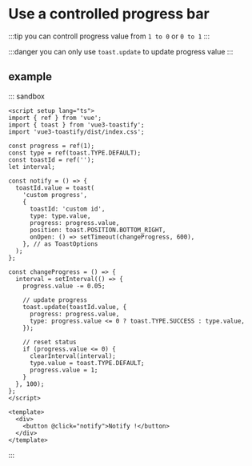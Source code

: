 # Use a controlled progress bar

:::tip
you can controll progress value from `1 to 0` or `0 to 1`
:::

:::danger
you can only use `toast.update` to update progress value
:::

## example

::: sandbox
```vue /src/App.vue
<script setup lang="ts">
import { ref } from 'vue';
import { toast } from 'vue3-toastify';
import 'vue3-toastify/dist/index.css';

const progress = ref(1);
const type = ref(toast.TYPE.DEFAULT);
const toastId = ref('');
let interval;

const notify = () => {
  toastId.value = toast(
    'custom progress',
    {
      toastId: 'custom id',
      type: type.value,
      progress: progress.value,
      position: toast.POSITION.BOTTOM_RIGHT,
      onOpen: () => setTimeout(changeProgress, 600),
    }, // as ToastOptions
  );
};

const changeProgress = () => {
  interval = setInterval(() => {
    progress.value -= 0.05;

    // update progress
    toast.update(toastId.value, {
      progress: progress.value,
      type: progress.value <= 0 ? toast.TYPE.SUCCESS : type.value,
    });

    // reset status
    if (progress.value <= 0) {
      clearInterval(interval);
      type.value = toast.TYPE.DEFAULT;
      progress.value = 1;
    }
  }, 100);
};
</script>

<template>
  <div>
    <button @click="notify">Notify !</button>
  </div>
</template>
```
:::
